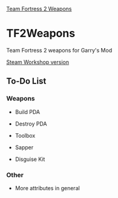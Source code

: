 [Team Fortress 2 Weapons](https://github.com/AwfulRanger/TF2Weapons/raw/master/tf2weapons.jpg)

# TF2Weapons
Team Fortress 2 weapons for Garry's Mod

[Steam Workshop version](http://steamcommunity.com/sharedfiles/filedetails/?id=725425861)

## To-Do List

### Weapons

- Build PDA
- Destroy PDA
- Toolbox

- Sapper
- Disguise Kit

### Other

- More attributes in general
